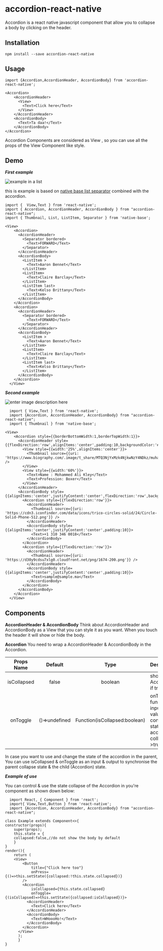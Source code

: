 # accordion-react-native

Accordion is a react native javascript component that allow you to collapse a body by clicking on the header.

## Installation

    npm install --save accordion-react-native
    
    

## Usage

    import {Accordion,AccordionHeader, AccordionBody} from 'accordion-react-native';
    
    <Accordion>
	    <AccordionHeader>
	      <View>
	        <Text>Click here</Text>
	      </View>
	    </AccordionHeader>
	    <AccordionBody>
	      <Text>Ta daa!</Text>
	    </AccordionBody>
	</Accordion>
Accordion Components are considered as View , so you can use all the props of the View Component like style.

## Demo 


***First example***

![example in a list](https://user-images.githubusercontent.com/15144618/35876403-135c6954-0b6a-11e8-96c2-681cb1091441.gif)

this is example is based on [native base list separator](https://docs.nativebase.io/Components.html#list-seperator-headref) combined with the accordion.

    import {  View,Text } from 'react-native';
    import { Accordion, AccordionHeader, AccordionBody } from "accordion-react-native";
    import { Thumbnail, List, ListItem, Separator } from 'native-base';
    
    <View>
        <Accordion>
          <AccordionHeader>
            <Separator bordered>
              <Text>FORWARD</Text>
            </Separator>
          </AccordionHeader>
          <AccordionBody>
            <ListItem >
              <Text>Aaron Bennet</Text>
            </ListItem>
            <ListItem>
              <Text>Claire Barclay</Text>
            </ListItem>
            <ListItem last>
              <Text>Kelso Brittany</Text>
            </ListItem>
          </AccordionBody>
        </Accordion>
        <Accordion>
          <AccordionHeader>
            <Separator bordered>
              <Text>FORWARD</Text>
            </Separator>
          </AccordionHeader>
          <AccordionBody>
            <ListItem >
              <Text>Aaron Bennet</Text>
            </ListItem>
            <ListItem>
              <Text>Claire Barclay</Text>
            </ListItem>
            <ListItem last>
              <Text>Kelso Brittany</Text>
            </ListItem>
          </AccordionBody>
        </Accordion>
      </View>


***Second example***

![enter image description here](https://user-images.githubusercontent.com/15144618/35877544-80db2fb2-0b6d-11e8-88c3-ecb9bb24ca28.gif)

      import { View,Text } from 'react-native';
      import {Accordion, AccordionHeader, AccordionBody} from "accordion-react-native";
      import { Thumbnail } from 'native-base';
    
    <View>
        <Accordion style={{borderBottomWidth:1,borderTopWidth:1}}>
          <AccordionHeader style={{flexDirection:'row',alignItems:'center',padding:10,backgroundColor:'#E6E6E6'}}>
            <View style={{width:'25%',alignItems:'center'}}>
              <Thumbnail source={{uri: 'https://www.biography.com/.image/t_share/MTQ3NjYxMzk4NjkwNzY4NDkz/muhammad_ali_photo_by_stanley_weston_archive_photos_getty_482857506.jpg'}} />
            </View>
            <View style={{width:'60%'}}>
              <Text>Name : Mohammed Ali Kley</Text>
              <Text>Profession: Boxer</Text>
            </View>
          </AccordionHeader>
          <AccordionBody style={{alignItems:'center',justifyContent:'center',flexDirection:'row',backgroundColor:'#EDEDED'}}>
            <Accordion style={{flexDirection:'row'}}>
              <AccordionHeader>
                <Thumbnail source={{uri: 'https://cdn3.iconfinder.com/data/icons/trico-circles-solid/24/Circle-Solid-Phone-512.png'}} />
              </AccordionHeader>
              <AccordionBody style={{alignItems:'center',justifyContent:'center',padding:10}}>
                <Text>+1 310 346 0018</Text>
              </AccordionBody>
            </Accordion>
            <Accordion style={{flexDirection:'row'}}>
              <AccordionHeader>
                <Thumbnail source={{uri: 'https://d30y9cdsu7xlg0.cloudfront.net/png/1674-200.png'}} />
              </AccordionHeader>
              <AccordionBody style={{alignItems:'center',justifyContent:'center',padding:10}}>
                <Text>sample@sample.ma</Text>
              </AccordionBody>
            </Accordion>
          </AccordionBody>
        </Accordion>
      </View>


## Components

**AccordionHeader & AccordionBody**
Think about AccordionHeader and AccordionBody as a View that you can style it as you want. 
When you touch the header it will show or hide the body. 

**Accordion**
You need to wrap a AccordionHeader & AccordionBody in the Accordion.

| Props Name | Default | Type | Description |
| :--: | :--: | :--: | :------------------------- |
| isCollapsed | false | boolean | show the AccordionBody if true |
| onToggle | ()=>undefined | Function(isCollapsed:boolean) | onToggle is a function take in input a boolean value that contains the state of the accordion (if collapsed->true) |

In case you want to use and change the state of the accordion in the parent, You can use isCollapsed & onToggle as an input & output to synchronise the parent collapse state & the child (Accordion) state. 

***Example of use***
   
   You can control & use the state collapse of the Accordion in you're component as shown down below:
    
      import React, { Component } from 'react';
      import{ View,Text,Button } from 'react-native';
      import {Accordion, AccordionHeader, AccordionBody} from "accordion-react-native";
      
    class Example extends Component<>{ 
    constructor(props){
	    super(props);
	    this.state = {
	    collapsed:false,//do not show the body by default
	    }
    }
    render(){
	    return (
	    <View>
		    <Button 
			    title={"Click here too"} 
			    onPress={()=>this.setState({collapsed:!this.state.collapsed})}
		    />
	        <Accordion 
		        isCollapsed={this.state.collapsed} 
		        onToggle={(isCollapsed)=>this.setState({collapsed:isCollapsed})}>
	          <AccordionHeader>
	            <Text>Click here</Text>
	          </AccordionHeader>
	          <AccordionBody>
	            <Text>WHoooHo!</Text>
	          </AccordionBody>
	        </Accordion>
	      </View>
	      );
	      }
    }

